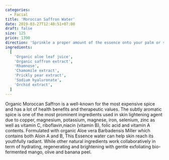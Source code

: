 ```yaml
---
categories:
  - Facial
title: 'Moroccan Saffron Water'
date: 2019-03-27T12:40:51+07:00
draft: false
size: 125
price: 1390
direction: 'Sprinkle a proper amount of the essence onto your palm or saturate a cotton pad. Apply onto entire face, avoid eye area. Gently press into skin and allow it to be absorbed.'
ingredients:
  [
    'Organic aloe leaf juice',
    'Organic saffron extract',
    'Rhamnose',
    'Chamomile extract',
    'Prickly pear extract',
    'Sodium hyaluronate',
    'Orchid extract',
  ]
---
```


Organic Moroccan Saffron is a well-known for the most expensive spice and has a lot of health benefits and therapeutic values. The subtly aromatic spice is one of the most prominent ingredients used in skin lightening agent due to copper, magnesium, potassium, magnese, iron, selenium, zinc as well as vitamin C, riboflavin,niacin (vitamin B), folic acid and vitamin A contents. Formulated with organic Aloe vera Barbadensis Miller which contains both Aloin A and B, This Essence water can help skin reach its youthfully radiant. While other natural ingredients work collaboratively in term of hydrating, regenerating and brightening with gentle exfoliating bio-fermented mango, olive and banana peel.
